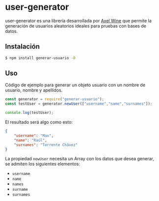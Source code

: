 # user-generator

user-generator es una librería desarrollada por [Axel Wine](https://axelwine.me) que permite la generación de usuarios aleatorios ideales para pruebas con bases de datos.

## Instalación

```bash
$ npm install generar-usuario -D
```

## Uso

Código de ejemplo para generar un objeto usuario con un nombre de usuario, nombre y apellidos.
```javascript
const generator = require("generar-usuario");
const testUser = generator.newUser(["username","name","surnames"]);

console.log(testUser);
```
El resultado será algo como esto:
```json
{
    "username": "Max",
    "name": "Raúl",
    "surnames": "Torrente Chávez"
}
```
La propiedad `newUser` necesita un Array con los datos que desea generar, se admiten los siguientes elementos:
* `username`
* `name`
* `names`
* `surname`
* `surnames`